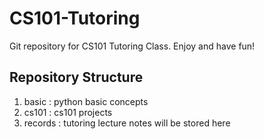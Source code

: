 # CS101-Tutoring
Git repository for CS101 Tutoring Class. Enjoy and have fun!

## Repository Structure

1. basic : python basic concepts
2. cs101 : cs101 projects
3. records : tutoring lecture notes will be stored here
